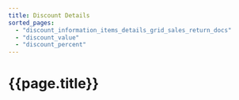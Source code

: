 ```yaml
---
title: Discount Details
sorted_pages:
  - "discount_information_items_details_grid_sales_return_docs"
  - "discount_value"
  - "discount_percent"
---
```

# {{page.title}}
